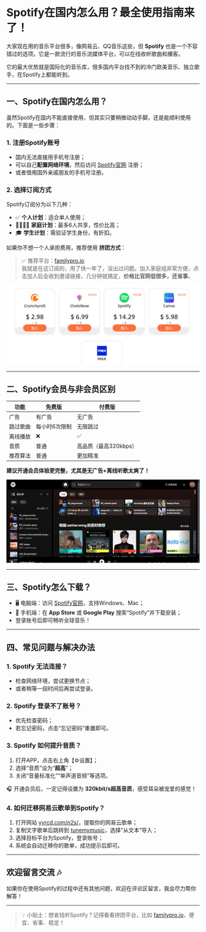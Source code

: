 # Spotify在国内怎么用？最全使用指南来了！

大家现在用的音乐平台很多，像网易云、QQ音乐这些，但 **Spotify** 也是一个不容错过的选项。它是一款流行的音乐流媒体平台，可以在线收听歌曲和播客。

它的最大优势就是国际化的音乐库，很多国内平台找不到的冷门欧美音乐、独立歌手，在Spotify上都能听到。

---

## 一、Spotify在国内怎么用？

虽然Spotify在国内不能直接使用，但其实只要稍微动动手脚，还是能顺利使用的。下面是一些步骤：

### 1. 注册Spotify账号

- 国内无法直接用手机号注册；
- 可以自己**配置网络环境**，然后访问 [Spotify官网](https://www.spotify.com/) 注册；
- 或者借用国外亲戚朋友的手机号注册。

### 2. 选择订阅方式

Spotify订阅分为以下几种：

- ✅ **个人计划**：适合单人使用；
- 👨‍👩‍👧‍👦 **家庭计划**：最多6人共享，性价比高；
- 🎓 **学生计划**：需验证学生身份，有折扣。

如果你不想一个人承担费用，推荐使用 **拼团方式**：

> ✅ 推荐平台：[familypro.io](https://familypro.io?invite=IW062920)  
> 我就是在这订阅的，用了快一年了，没出过问题。加入家庭组非常方便，点击加入后会收到邀请链接，几分钟就搞定，**价格比官网低很多，还省事**。

![Spotify代充](/image4/image.png)

---

## 二、Spotify会员与非会员区别

| 功能             | 免费版              | 付费版              |
|------------------|---------------------|---------------------|
| 广告             | 有广告               | 无广告               |
| 跳过歌曲         | 每小时6次限制         | 无限跳过               |
| 离线播放         | ❌                  | ✅                  |
| 音质             | 普通                | 高品质（最高320kbps） |
| 推荐算法         | 普通                | 更加精准             |

**建议开通会员体验更完整，尤其是无广告+离线听歌太爽了！**

![Spotify会员](/image4/spotify.png)

---

## 三、Spotify怎么下载？

- 🖥 电脑端：访问 [Spotify官网](https://www.spotify.com/)，支持Windows、Mac；
- 📱 手机端：在 **App Store** 或 **Google Play** 搜索“Spotify”并下载安装；
- 登录账号后即可畅听全球音乐！

---

## 四、常见问题与解决办法

### 1. Spotify 无法连接？

- 检查网络环境，尝试更换节点；
- 或者稍等一段时间后再尝试登录。

### 2. Spotify 登录不了账号？

- 优先检查密码；
- 若忘记密码，点击“忘记密码”重置即可。

### 3. Spotify 如何提升音质？

1. 打开APP，点击右上角【⚙设置】；
2. 选择“音质”设为“**超高**”；
3. 关闭“音量标准化”“单声道音频”等选项。
 
🎧 开通会员后，一定记得设置为 **320kbit/s超高音质**，感受耳朵被宠爱的感觉！

### 4. 如何迁移网易云歌单到Spotify？

1. 打开网站 [yyrcd.com/n2s/](https://yyrcd.com/n2s/)，提取你的网易云歌单；
2. 复制文字歌单后跳转到 [tunemymusic](https://www.tunemymusic.com/zh/)，选择“从文本”导入；
3. 选择目标平台为Spotify，登录账号；
4. 系统会自动迁移你的歌单，成功提示后即可。

---

## 欢迎留言交流 🎶

如果你在使用Spotify的过程中还有其他问题，欢迎在评论区留言，我会尽力帮你解答！

---

> 💡 小贴士：想省钱听Spotify？记得看看拼团平台，比如 [familypro.io](https://familypro.io?invite=IW062920)，便宜、省事、稳定！

